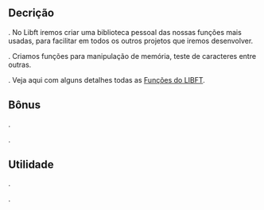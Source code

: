 ## Decrição
. No Libft iremos criar uma biblioteca pessoal das nossas funções mais usadas, para facilitar em todos os outros projetos que iremos desenvolver.

. Criamos funções para manipulação de memória, teste de caracteres entre outras.

. Veja aqui com alguns detalhes todas as <a href="https://github.com/danielmourajc/42cursus/wiki/LIBFT:-Fun%C3%A7%C3%B5es">Funções do LIBFT</a>.

## Bônus
.

.

## Utilidade
.

.

